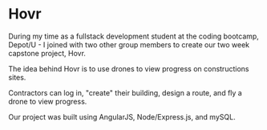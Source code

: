 # Hovr

During my time as a fullstack development student at the coding bootcamp, Depot/U - I joined with two other group members to create our two week capstone project, Hovr.

The idea behind Hovr is to use drones to view progress on constructions sites.

Contractors can log in, "create" their building, design a route, and fly a drone to view progress.

Our project was built using AngularJS, Node/Express.js, and mySQL. 

